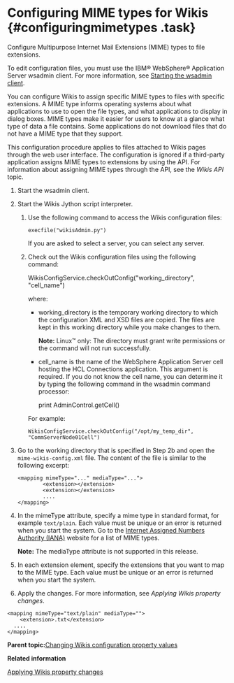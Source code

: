 # Configuring MIME types for Wikis {#configuringmimetypes .task}

Configure Multipurpose Internet Mail Extensions \(MIME\) types to file extensions.

To edit configuration files, you must use the IBM® WebSphere® Application Server wsadmin client. For more information, see [Starting the wsadmin client](t_admin_wsadmin_starting.md).

You can configure Wikis to assign specific MIME types to files with specific extensions. A MIME type informs operating systems about what applications to use to open the file types, and what applications to display in dialog boxes. MIME types make it easier for users to know at a glance what type of data a file contains. Some applications do not download files that do not have a MIME type that they support.

This configuration procedure applies to files attached to Wikis pages through the web user interface. The configuration is ignored if a third-party application assigns MIME types to extensions by using the API. For information about assigning MIME types through the API, see the *Wikis API* topic.

1.  Start the wsadmin client.

2.  Start the Wikis Jython script interpreter.

    1.  Use the following command to access the Wikis configuration files:

        ```
        execfile("wikisAdmin.py")
        ```

        If you are asked to select a server, you can select any server.

    2.  Check out the Wikis configuration files using the following command:

        WikisConfigService.checkOutConfig\("working\_directory", "cell\_name"\)

        where:

        -   working\_directory is the temporary working directory to which the configuration XML and XSD files are copied. The files are kept in this working directory while you make changes to them.

            **Note:** Linux™ only: The directory must grant write permissions or the command will not run successfully.

        -   cell\_name is the name of the WebSphere Application Server cell hosting the HCL Connections application. This argument is required. If you do not know the cell name, you can determine it by typing the following command in the wsadmin command processor:

            print AdminControl.getCell\(\)

        For example:

        ```
        WikisConfigService.checkOutConfig("/opt/my_temp_dir", "CommServerNode01Cell")
        ```

3.  Go to the working directory that is specified in Step 2b and open the `mime-wikis-config.xml` file. The content of the file is similar to the following excerpt:

    ```
    <mapping mimeType="..." mediaType="..."> 
    		<extension></extension> 
    		<extension></extension> 
    		.... 
    </mapping>
    ```

4.  In the mimeType attribute, specify a mime type in standard format, for example `text/plain`. Each value must be unique or an error is returned when you start the system. Go to the [Internet Assigned Numbers Authority \(IANA\)](http://www.iana.org/assignments/media-types/) website for a list of MIME types.

    **Note:** The mediaType attribute is not supported in this release.

5.  In each extension element, specify the extensions that you want to map to the MIME type. Each value must be unique or an error is returned when you start the system.

6.  Apply the changes. For more information, see *Applying Wikis property changes*.


```
<mapping mimeType="text/plain" mediaType=""> 
	<extension>.txt</extension> 
  .... 
</mapping>
```

**Parent topic:**[Changing Wikis configuration property values](../admin/t_admin_wikis_changing_config_properties.md)

**Related information**  


[Applying Wikis property changes](../admin/t_admin_wikis_config_apply.md)

